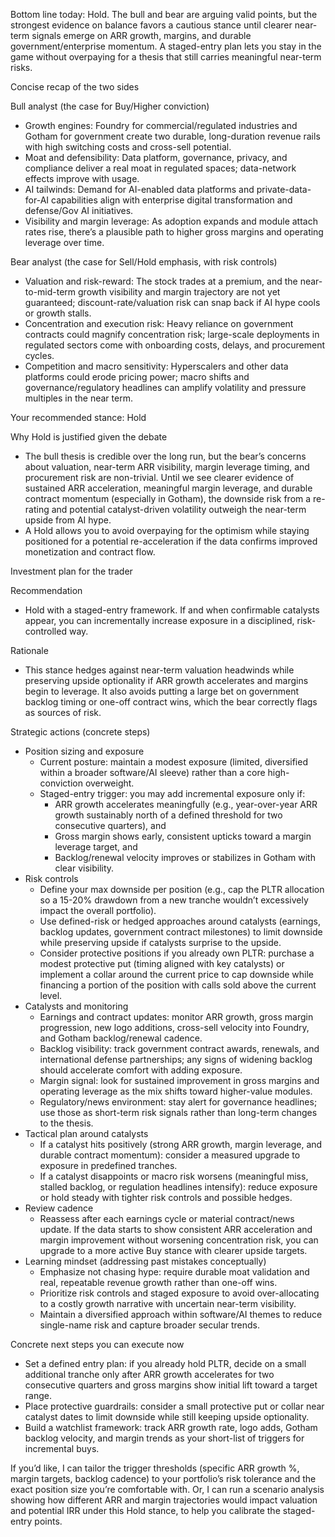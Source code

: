 Bottom line today: Hold. The bull and bear are arguing valid points, but the strongest evidence on balance favors a cautious stance until clearer near-term signals emerge on ARR growth, margins, and durable government/enterprise momentum. A staged-entry plan lets you stay in the game without overpaying for a thesis that still carries meaningful near-term risks.

Concise recap of the two sides

Bull analyst (the case for Buy/Higher conviction)
- Growth engines: Foundry for commercial/regulated industries and Gotham for government create two durable, long-duration revenue rails with high switching costs and cross-sell potential.
- Moat and defensibility: Data platform, governance, privacy, and compliance deliver a real moat in regulated spaces; data-network effects improve with usage.
- AI tailwinds: Demand for AI-enabled data platforms and private-data-for-AI capabilities align with enterprise digital transformation and defense/Gov AI initiatives.
- Visibility and margin leverage: As adoption expands and module attach rates rise, there’s a plausible path to higher gross margins and operating leverage over time.

Bear analyst (the case for Sell/Hold emphasis, with risk controls)
- Valuation and risk-reward: The stock trades at a premium, and the near-to-mid-term growth visibility and margin trajectory are not yet guaranteed; discount-rate/valuation risk can snap back if AI hype cools or growth stalls.
- Concentration and execution risk: Heavy reliance on government contracts could magnify concentration risk; large-scale deployments in regulated sectors come with onboarding costs, delays, and procurement cycles.
- Competition and macro sensitivity: Hyperscalers and other data platforms could erode pricing power; macro shifts and governance/regulatory headlines can amplify volatility and pressure multiples in the near term.

Your recommended stance: Hold

Why Hold is justified given the debate
- The bull thesis is credible over the long run, but the bear’s concerns about valuation, near-term ARR visibility, margin leverage timing, and procurement risk are non-trivial. Until we see clearer evidence of sustained ARR acceleration, meaningful margin leverage, and durable contract momentum (especially in Gotham), the downside risk from a re-rating and potential catalyst-driven volatility outweigh the near-term upside from AI hype.
- A Hold allows you to avoid overpaying for the optimism while staying positioned for a potential re-acceleration if the data confirms improved monetization and contract flow.

Investment plan for the trader

Recommendation
- Hold with a staged-entry framework. If and when confirmable catalysts appear, you can incrementally increase exposure in a disciplined, risk-controlled way.

Rationale
- This stance hedges against near-term valuation headwinds while preserving upside optionality if ARR growth accelerates and margins begin to leverage. It also avoids putting a large bet on government backlog timing or one-off contract wins, which the bear correctly flags as sources of risk.

Strategic actions (concrete steps)
- Position sizing and exposure
  - Current posture: maintain a modest exposure (limited, diversified within a broader software/AI sleeve) rather than a core high-conviction overweight.
  - Staged-entry trigger: you may add incremental exposure only if:
    - ARR growth accelerates meaningfully (e.g., year-over-year ARR growth sustainably north of a defined threshold for two consecutive quarters), and
    - Gross margin shows early, consistent upticks toward a margin leverage target, and
    - Backlog/renewal velocity improves or stabilizes in Gotham with clear visibility.
- Risk controls
  - Define your max downside per position (e.g., cap the PLTR allocation so a 15-20% drawdown from a new tranche wouldn’t excessively impact the overall portfolio).
  - Use defined-risk or hedged approaches around catalysts (earnings, backlog updates, government contract milestones) to limit downside while preserving upside if catalysts surprise to the upside.
  - Consider protective positions if you already own PLTR: purchase a modest protective put (timing aligned with key catalysts) or implement a collar around the current price to cap downside while financing a portion of the position with calls sold above the current level.
- Catalysts and monitoring
  - Earnings and contract updates: monitor ARR growth, gross margin progression, new logo additions, cross-sell velocity into Foundry, and Gotham backlog/renewal cadence.
  - Backlog visibility: track government contract awards, renewals, and international defense partnerships; any signs of widening backlog should accelerate comfort with adding exposure.
  - Margin signal: look for sustained improvement in gross margins and operating leverage as the mix shifts toward higher-value modules.
  - Regulatory/news environment: stay alert for governance headlines; use those as short-term risk signals rather than long-term changes to the thesis.
- Tactical plan around catalysts
  - If a catalyst hits positively (strong ARR growth, margin leverage, and durable contract momentum): consider a measured upgrade to exposure in predefined tranches.
  - If a catalyst disappoints or macro risk worsens (meaningful miss, stalled backlog, or regulation headlines intensify): reduce exposure or hold steady with tighter risk controls and possible hedges.
- Review cadence
  - Reassess after each earnings cycle or material contract/news update. If the data starts to show consistent ARR acceleration and margin improvement without worsening concentration risk, you can upgrade to a more active Buy stance with clearer upside targets.
- Learning mindset (addressing past mistakes conceptually)
  - Emphasize not chasing hype: require durable moat validation and real, repeatable revenue growth rather than one-off wins.
  - Prioritize risk controls and staged exposure to avoid over-allocating to a costly growth narrative with uncertain near-term visibility.
  - Maintain a diversified approach within software/AI themes to reduce single-name risk and capture broader secular trends.

Concrete next steps you can execute now
- Set a defined entry plan: if you already hold PLTR, decide on a small additional tranche only after ARR growth accelerates for two consecutive quarters and gross margins show initial lift toward a target range.
- Place protective guardrails: consider a small protective put or collar near catalyst dates to limit downside while still keeping upside optionality.
- Build a watchlist framework: track ARR growth rate, logo adds, Gotham backlog velocity, and margin trends as your short-list of triggers for incremental buys.

If you’d like, I can tailor the trigger thresholds (specific ARR growth %, margin targets, backlog cadence) to your portfolio’s risk tolerance and the exact position size you’re comfortable with. Or, I can run a scenario analysis showing how different ARR and margin trajectories would impact valuation and potential IRR under this Hold stance, to help you calibrate the staged-entry points.